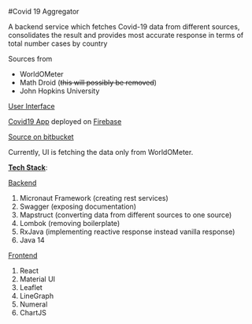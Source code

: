 #Covid 19 Aggregator

A backend service which fetches Covid-19 data from different sources, consolidates the result
and provides most accurate response in terms of total number cases by country

Sources from
* WorldOMeter
* Math Droid (~~this will possibly be removed~~)
* John Hopkins University


<u> User Interface </u>

[Covid19 App](https://covid19-tracker-nullptr7.web.app/) deployed on [Firebase](https://firebase.google.com/)

[Source on bitbucket](https://bitbucket.org/ishan-shah/covid-19-tracker-ui/)

Currently, UI is fetching the data only from WorldOMeter.

<u><b>Tech Stack</b></u>:

<u> Backend </u>

1. Micronaut Framework (creating rest services)
2. Swagger (exposing documentation)
3. Mapstruct (converting data from different sources to one source)
4. Lombok (removing boilerplate)
5. RxJava (implementing reactive response instead vanilla response)
6. Java 14

<u> Frontend </u>

1. React
2. Material UI
3. Leaflet
4. LineGraph
5. Numeral
6. ChartJS
